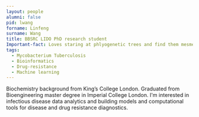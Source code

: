 ```yaml
---
layout: people
alumni: false
pid: lwang
forname: Linfeng
surname: Wang
title: BBSRC LIDO PhD research student
Important-fact: Loves staring at phlyogenetic trees and find them mesmerising. 
tags: 
  - Mycobacterium Tuberculosis 
  - Bioinformatics 
  - Drug-resistance 
  - Machine learning
---
```

Biochemistry background from King’s College London. Graduated from Bioengineering master degree in Imperial College London. 
I'm interested in infectious disease data analytics and building models and computational tools for disease and drug resistance diagnostics.